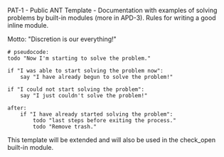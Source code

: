 PAT-1 - Public ANT Template - Documentation with examples of solving
problems by built-in modules (more in APD-3). Rules for writing a
good inline module.

Motto: "Discretion is our everything!"

    # pseudocode:
    todo "Now I'm starting to solve the problem."
    
    if "I was able to start solving the problem now":
        say "I have already begun to solve the problem!"
    
    if "I could not start solving the problem":
        say "I just couldn't solve the problem!"
    
    after:
        if "I have already started solving the problem":
            todo "last steps before exiting the process."
            todo "Remove trash."

This template will be extended and will also be used in the check_open
built-in module.
